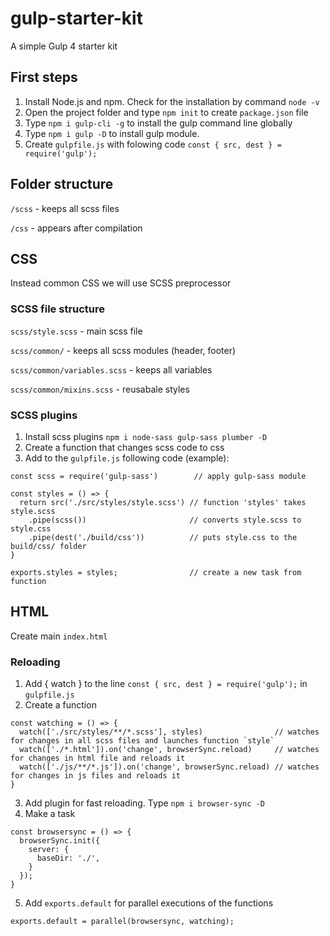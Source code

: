 # gulp-starter-kit
A simple Gulp 4 starter kit 

## First steps
1. Install Node.js and npm. Check for the installation by command `node -v` 
2. Open the project folder and type `npm init` to create `package.json` file
3. Type `npm i gulp-cli -g` to install the gulp command line globally
4. Type `npm i gulp -D` to install gulp module.
5. Create `gulpfile.js` with folowing code `const { src, dest } = require('gulp');`

## Folder structure
`/scss` - keeps all scss files

`/css` - appears after compilation

## CSS
Instead common CSS we will use SCSS preprocessor

### SCSS file structure 

`scss/style.scss` - main scss file

`scss/common/` - keeps all scss modules (header, footer)

`scss/common/variables.scss` - keeps all variables 

`scss/common/mixins.scss` - reusabale styles

### SCSS plugins 
1. Install scss plugins `npm i node-sass gulp-sass plumber -D`
2. Create a function that changes scss code to css  
3. Add to the `gulpfile.js` following  code (example):
```
const scss = require('gulp-sass')        // apply gulp-sass module

const styles = () => {                  
  return src('./src/styles/style.scss') // function 'styles' takes style.scss
    .pipe(scss())                       // converts style.scss to style.css
    .pipe(dest('./build/css'))          // puts style.css to the build/css/ folder
}

exports.styles = styles;                // create a new task from function
```

## HTML 

Create main `index.html` 

### Reloading
1. Add { watch } to the line `const { src, dest } = require('gulp');` in `gulpfile.js` 
2. Create a function
```
const watching = () => {
  watch(['./src/styles/**/*.scss'], styles)                // watches for changes in all scss files and launches function `style`
  watch(['./*.html']).on('change', browserSync.reload)     // watches for changes in html file and reloads it
  watch(['./js/**/*.js']).on('change', browserSync.reload) // watches for changes in js files and reloads it
}
```
3. Add plugin for fast reloading. Type `npm i browser-sync -D`
4. Make a task 
```
const browsersync = () => {
  browserSync.init({
    server: {
      baseDir: './',
    }
  });
}
```
5. Add `exports.default` for parallel executions of the functions 
```
exports.default = parallel(browsersync, watching);
```
